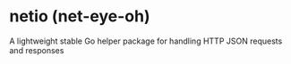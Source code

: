 # netio (net-eye-oh)

A lightweight stable Go helper package for handling HTTP JSON requests and responses
